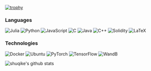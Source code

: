 
[![trophy](https://github-profile-trophy.vercel.app/?username=shuqike&column=7)](https://github.com/shuqike)

### Languages

![Julia](https://img.shields.io/badge/-Julia-000?&logo=Julia)
![Python](https://img.shields.io/badge/-Python-000?&logo=Python)
![JavaScript](https://img.shields.io/badge/-JavaScript-000?&logo=JavaScript)
![C](https://img.shields.io/badge/-C-000?&logo=C)
![Java](https://img.shields.io/badge/-Java-000?&logo=Java&logoColor=007396)
![C++](https://img.shields.io/badge/-C++-000?&logo=c%2b%2b&logoColor=00599C)
![Solidity](https://img.shields.io/badge/Solidity-e6e6e6?style=for-the-badge&logo=solidity&logoColor=black)
![LaTeX](https://img.shields.io/badge/LaTeX-47A141?style=for-the-badge&logo=LaTeX&logoColor=white)

### Technologies

![Docker]([https://img.shields.io/badge/-Docker-000?&logo=Docker](https://img.shields.io/badge/Docker-2CA5E0?style=for-the-badge&logo=docker&logoColor=white))
![Ubuntu]([https://img.shields.io/badge/-Linux-000?&logo=Linux](https://img.shields.io/badge/Ubuntu-E95420?style=for-the-badge&logo=ubuntu&logoColor=white))
![PyTorch](https://img.shields.io/badge/PyTorch-EE4C2C?style=for-the-badge&logo=pytorch&logoColor=white)
![TensorFlow](https://img.shields.io/badge/TensorFlow-FF6F00?style=for-the-badge&logo=tensorflow&logoColor=white)
![WandB](https://img.shields.io/badge/Weights_&_Biases-FFBE00?style=for-the-badge&logo=WeightsAndBiases&logoColor=white)

![shuqike's github stats](https://github-readme-stats.vercel.app/api?username=shuqike&show_icons=true&theme=tokyonight)
